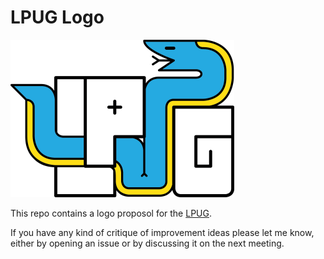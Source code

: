 # LPUG Logo

![LPUG Logo](LPUG-Logo-preview.png)

This repo contains a logo proposol for the [LPUG](http://www.python-academy.de/User-Group/).

If you have any kind of critique of improvement ideas please let me know, either by opening an issue or by discussing it on the next meeting.
